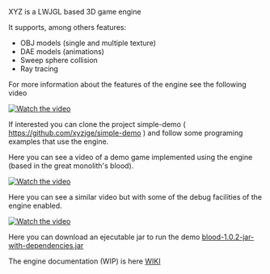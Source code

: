 XYZ is a LWJGL based 3D game engine 

It supports, among others features:

* OBJ models (single and multiple texture)
* DAE models (animations)
* Sweep sphere collision
* Ray tracing

For more information about the features of the engine see the following video

[![Watch the video](https://i.ytimg.com/vi/HnlVdcr7t5Q/hqdefault.jpg)](https://youtu.be/HnlVdcr7t5Q)

If interested you can clone the project simple-demo ( https://github.com/xyzjge/simple-demo ) and follow some programing examples that use the engine.

Here you can see a video of a demo game implemented using the engine (based in the great monolith's blood).

[![Watch the video](https://i.ytimg.com/vi/92trgYtnDO0/hqdefault.jpg)](https://youtu.be/92trgYtnDO0)

Here you can see a similar video but with some of the debug facilities of the engine enabled.

[![Watch the video](https://i.ytimg.com/vi/qBIj428Y8c0/hqdefault.jpg)](https://youtu.be/qBIj428Y8c0)

Here you can download an ejecutable jar to run the demo [blood-1.0.2-jar-with-dependencies.jar](https://drive.google.com/file/d/16GUjV9DzoOOwpxZL9PTYrBOsGLfSzi9T/view?usp=sharing)

The engine documentation (WIP) is here [WIKI](https://github.com/xyzjge/game-engine/wiki)
